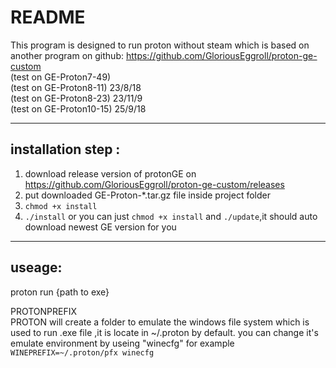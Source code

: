 # README
This program is designed to run proton without steam which is  based on another program on github: https://github.com/GloriousEggroll/proton-ge-custom  
(test on GE-Proton7-49)  
(test on GE-Proton8-11) 23/8/18   
(test on GE-Proton8-23) 23/11/9   
(test on GE-Proton10-15) 25/9/18  


---

## installation step :
1. download release  version of protonGE on https://github.com/GloriousEggroll/proton-ge-custom/releases 
2. put downloaded GE-Proton-*.tar.gz file inside project folder
3. `chmod +x install`
4. `./install`
or you can just `chmod +x install` and `./update`,it should auto download newest GE version for you
---
## useage:
proton run {path to exe} 

PROTONPREFIX  
PROTON will create a folder to  emulate the windows file system which is used to run .exe file ,it is locate in ~/.proton by default.
you can change it's emulate environment by useing "winecfg" for example `WINEPREFIX=~/.proton/pfx winecfg`
